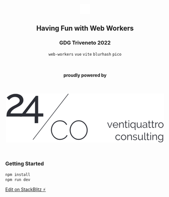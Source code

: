 <div align="center">
  
[![volverjs](public/favicon.svg)](https://github.com/volverjs)

## Having Fun with Web Workers

### GDG Triveneto 2022

`web-workers` `vue` `vite` `blurhash` `pico`

<br>

#### proudly powered by

<br>

[![24/Consulting](public/24consulting.svg)](https://24consulting.it)

<br>

</div>

### Getting Started

```
npm install
npm run dev
```

[Edit on StackBlitz ⚡️](https://stackblitz.com/edit/vitejs-vite-jm6vks)
